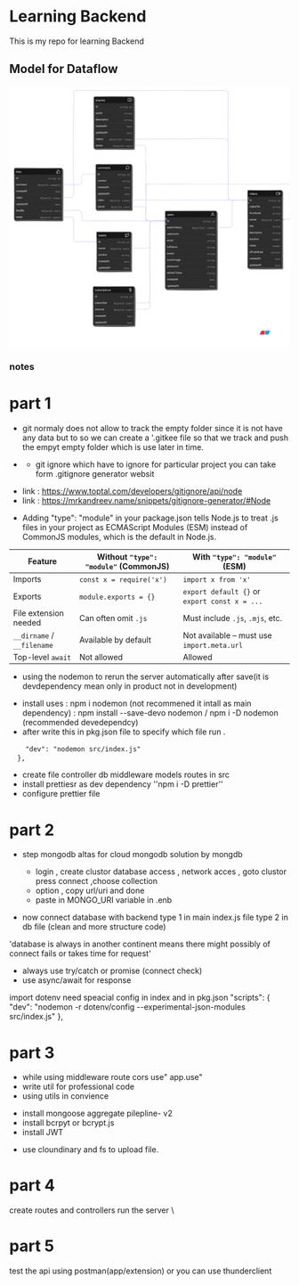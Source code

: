 # Learning Backend

This is my repo for learning Backend

## Model for Dataflow
![alt text](diagram-export-7-24-2025-5_31_33-PM.svg)


### notes
# part 1
* git normaly does not allow to track the empty folder since 
it is not have any data but to so we can create a '.gitkee file
 so that we track and push the empyt empty folder which is use later in time. 

* - git ignore  which have to ignore for particular project you can take form .gitignore generator websit
- link : https://www.toptal.com/developers/gitignore/api/node 
- link : https://mrkandreev.name/snippets/gitignore-generator/#Node

* Adding "type": "module" in your package.json tells Node.js to treat .js files in your project as ECMAScript Modules (ESM) instead of CommonJS modules, which is the default in Node.js.

| Feature                    | Without `"type": "module"` (CommonJS) | With `"type": "module"` (ESM)                 |
| -------------------------- | ------------------------------------- | --------------------------------------------- |
| Imports                    | `const x = require('x')`              | `import x from 'x'`                           |
| Exports                    | `module.exports = {}`                 | `export default {}` or `export const x = ...` |
| File extension needed      | Can often omit `.js`                  | Must include `.js`, `.mjs`, etc.              |
| `__dirname` / `__filename` | Available by default                  | Not available – must use `import.meta.url`    |
| Top-level `await`          | Not allowed                           | Allowed                                       |

* using the nodemon to rerun the server automatically after save(it is devdependency mean only in product not in development)
- install uses : npm i nodemon (not recommened it intall as main dependency)
               : npm install --save-devo nodemon /  npm i -D nodemon (recommended devedependcy) 
- after write this in pkg.json file to specify which file run .
``` "scripts": {
    "dev": "nodemon src/index.js"
  },
  ```

* create file controller db middleware models routes in src
* install prettiesr as dev dependency
     ''npm i -D prettier''
* configure prettier file 

# part 2
* step mongodb altas for cloud mongodb solution by mongdb 
  - login , create clustor database access , network acces , goto clustor press connect ,choose collection
  - option  , copy url/uri and done 
  - paste in MONGO_URI variable in .enb

* now connect database with backend
  type 1 in main index.js file
  type 2 in db file (clean and more structure code)

'database is always in another continent means there might possibly of connect fails or takes time for request'
  - always use try/catch or promise (connect check)
  - use async/await for response

import dotenv need speacial config in index and in pkg.json
  "scripts": {
    "dev": "nodemon -r dotenv/config --experimental-json-modules src/index.js"
  },
        
  # part 3      
  * while using middleware route cors use" app.use"
  * write util for professional code
  *  using utils in convience 
  - install mongoose aggregate pilepline- v2 
  - install bcrpyt or bcrypt.js
  - install JWT
  * use cloundinary and fs to upload file.


  # part 4

  create routes and controllers 
  run the server \

  # part 5 
  test the api using postman(app/extension) or you can use thunderclient 
